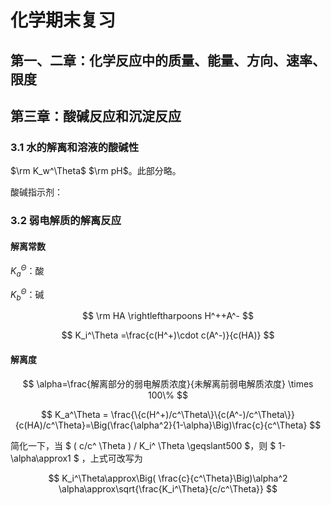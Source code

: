 # 化学期末复习

## 第一、二章：化学反应中的质量、能量、方向、速率、限度

## 第三章：酸碱反应和沉淀反应

### 3.1 水的解离和溶液的酸碱性

$\rm K_w^\Theta$ $\rm pH$。此部分略。

酸碱指示剂：

### 3.2 弱电解质的解离反应

#### 解离常数

$K_a^\Theta$：酸

$K_b^\Theta$：碱

$$
\rm HA \rightleftharpoons H^++A^-
$$

$$
K_i^\Theta =\frac{c(H^+)\cdot c(A^-)}{c(HA)}
$$

#### 解离度

$$
\alpha=\frac{解离部分的弱电解质浓度}{未解离前弱电解质浓度} \times 100\%
$$

$$
K_a^\Theta = \frac{\{c(H^+)/c^\Theta\}\{c(A^-)/c^\Theta\}}{c(HA)/c^\Theta}=\Big(\frac{\alpha^2}{1-\alpha}\Big)\frac{c}{c^\Theta}
$$

简化一下，当 $ ( c/c^ \Theta ) / K_i^ \Theta \geqslant500 $，则 $ 1-\alpha\approx1 $ ，上式可改写为

$$
K_i^\Theta\approx\Big( \frac{c}{c^\Theta}\Big)\alpha^2
\alpha\approx\sqrt{\frac{K_i^\Theta}{c/c^\Theta}}
$$
